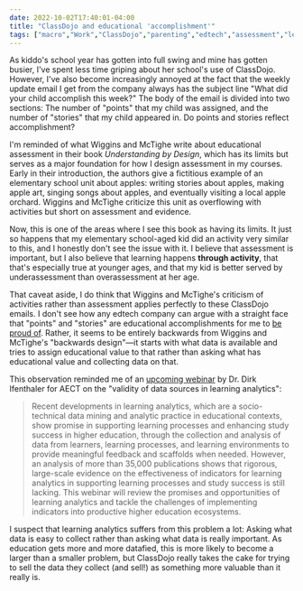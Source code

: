 ```yaml
---
date: 2022-10-02T17:40:01-04:00
title: "ClassDojo and educational 'accomplishment'"
tags: ["macro","Work","ClassDojo","parenting","edtech","assessment","learning analytics","Dirk Ifenthaler","learning analytics","datafication","AECT"]
---
```

As kiddo's school year has gotten into full swing and mine has gotten busier, I've spent less time griping about her school's use of ClassDojo. However, I've also become increasingly annoyed at the fact that the weekly update email I get from the company always has the subject line "What did your child accomplish this week?" The body of the email is divided into two sections: The number of "points" that my child was assigned, and the number of "stories" that my child appeared in. Do points and stories reflect accomplishment? 

I'm reminded of what Wiggins and McTighe write about educational assessment in their book *Understanding by Design*, which has its limits but serves as a major foundation for how I design assessment in my courses. Early in their introduction, the authors give a fictitious example of an elementary school unit about apples: writing stories about apples, making apple art, singing songs about apples, and eventually visiting a local apple orchard. Wiggins and McTighe criticize this unit as overflowing with activities but short on assessment and evidence. 

Now, this is one of the areas where I see this book as having its limits. It just so happens that my elementary school-aged kid did an activity very similar to this, and I honestly don't see the issue with it. I believe that assessment is important, but I also believe that learning happens **through activity**, that that's especially true at younger ages, and that my kid is better served by underassessment than overassessment at her age.

That caveat aside, I do think that Wiggins and McTighe's criticism of activities rather than assessment applies perfectly to these ClassDojo emails. I don't see how any edtech company can argue with a straight face that "points" and "stories" are educational accomplishments for me to [be proud of](https://spencergreenhalgh.com/relationships/2022-09-02-todays-email/). Rather, it seems to be entirely backwards from Wiggins and McTighe's "backwards design"—it starts with what data is available and tries to assign educational value to that rather than asking what has educational value and collecting data on that. 

This observation reminded me of an [upcoming webinar](https://wayne-edu.zoom.us/meeting/register/tJ0scuuuqD8sHNzIo6lEFvv2VpEUoxedXM03) by Dr. Dirk Ifenthaler for AECT on the "validity of data sources in learning analytics": 

> Recent developments in learning analytics, which are a socio-technical data mining and analytic practice in educational contexts, show promise in supporting learning processes and enhancing study success in higher education, through the collection and analysis of data from learners, learning processes, and learning environments to provide meaningful feedback and scaffolds when needed. However, an analysis of more than 35,000 publications shows that rigorous, large-scale evidence on the effectiveness of indicators for learning analytics in supporting learning processes and study success is still lacking. This webinar will review the promises and opportunities of learning analytics and tackle the challenges of implementing indicators into productive higher education ecosystems.

I suspect that learning analytics suffers from this problem a lot: Asking what data is easy to collect rather than asking what data is really important. As education gets more and more datafied, this is more likely to become a larger than a smaller problem, but ClassDojo really takes the cake for trying to sell the data they collect (and sell!) as something more valuable than it really is.
